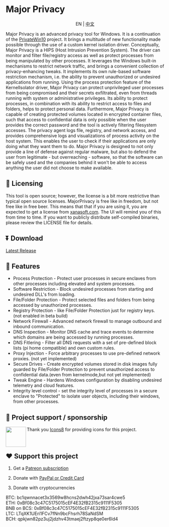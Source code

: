 # Major Privacy

<p align='center'>
EN | <a href='./README_zh-CN.md'>中文</a>
</p>

Major Privacy is an advanced privacy tool for Windows. It is a continuation of the [PrivateWin10](https://github.com/DavidXanatos/priv10) project. It brings a multitude of new functionality made possible through the use of a custom kernel isolation driver. Conceptually, Major Privacy is a HIPS (Host Intrusion Prevention System). The driver can monitor and filter file/registry access as well as protect processes from being manipulated by other processes. It leverages the Windows built-in mechanisms to restrict network traffic, and brings a convenient collection of privacy-enhancing tweaks. It implements its own rule-based software restriction mechanism, i.e. the ability to prevent unauthorized or undesired applications from running. Using the process protection feature of the KernelIsolator driver, Major Privacy can protect unprivileged user processes from being compromised and their secrets exfiltrated, even from threads running with system or administrative privileges. Its ability to protect processes, in combination with its ability to restrict access to files and folders, helps to protect personal data. Furthermore, Major Privacy is capable of creating protected volumes located in encrypted container files, such that access to confidential data is only possible when the user provides the correct password and the tool is actively filtering filesystem accesses. The privacy agent logs file, registry, and network access, and provides comprehensive logs and visualizations of process activity on the host system. This enables the user to check if their applications are only doing what they want them to do. Major Privacy is designed to not only provide a line of defense against regular malware, but also to defend the user from legitimate - but overreaching - software, so that the software can be safely used and the companies behind it won't be able to access anything the user did not choose to make available.

## 🤝 Licensing 
This tool is open source; however, the license is a bit more restrictive than typical open source licenses. 
MajorPrivacy is free like in freedom, but not free like in free beer. This means that that if you are using it, you are expected to get a license from [xanasoft.com](https://xanasoft.com). The UI will remind you of this from time to time.
If you want to publicly distribute self-compiled binaries, please review the LICENSE file for details.

## ⏬ Download

[Latest Release](https://github.com/xanasoft/MajorPrivacy/releases/latest)

## 🚀 Features

* Process Protection - Protect user processes in secure enclaves from other processes including elevated and system processes.
* Software Restriction - Block undesired processes from starting and undesired DLL's from loading.
* File/Folder Protection - Protect selected files and folders from being accessed by unauthorized processes.
* Registry Protection - like File/Folder Protection just for registry keys. (not enabled in beta build)
* Network Firewall - Advanced network firewall to manage outbound and inbound communication.
* DNS Inspection - Monitor DNS cache and trace events to determine which domains are being accessed by running processes.
* DNS Fitlering - Filter all DNS requests with a set of pre-defined block lists (pi home compatible) and own custom rules.
* Proxy Injection - Force arbitrary processes to use pre-defined network proxies. (not yet implemented)
* Secure Drives - Create encrypted volumes stored in disk images fully guarded by File/Folder Protection to prevent unauthorized access to confidential data.(even from kernelmode,but not yet implemented)
* Tweak Engine - Hardens Windows configuration by disabling undesired telemetry and cloud features.
* Integrity level control - set the integrity level of processes in a secure enclave to "Protected" to isolate user objects, including their windows, from other processes.


## 📌 Project support / sponsorship

[<img align="left" height="64" width="64" src="https://github.com/sandboxie-plus/Sandboxie/raw/master/.github/images/Icons8_logo.png">](https://icons8.de/)Thank you [Icons8](https://icons8.de/) for providing icons for this project.
<br>
<br>
<br>

## ❤️ Support this project

1. Get a [Patreon subscription](https://www.patreon.com/DavidXanatos) <br>

2. Donate with [PayPal or Credit Card](https://sandboxie-plus.com/go.php?to=donate) <br>

3. Donate with cryptocurrencies <br>

BTC: bc1qwnnacet3x3569w8hcns2dwh42jxa73sar4cwe5 <br>
ETH: 0xBf08c3c47C5175015cEF4E32fB2315c9111F5305 <br>
BNB on BCS: 0xBf08c3c47C5175015cEF4E32fB2315c9111F5305 <br>
LTC: LTqXK1UEri1FCv7fNn9bcFhsrh78SaNdSM <br>
BCH: qpkjwn82pz3uj2jdzhv43tmaej2ftzyp8qe0er6ld4 <br>
